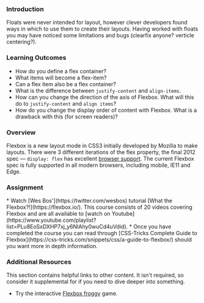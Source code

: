### Introduction
Floats were never intended for layout, however clever developers found ways in which to use them to create their layouts. Having worked with floats you may have noticed some limitations and bugs (clearfix anyone? verticle centering?).


### Learning Outcomes
* How do you define a flex container?
* What items will become a flex-item?
* Can a flex item also be a flex container?
* What is the difference between `justify-content` and `align-items`.
* How can you change the direction of the axis of Flexbox. What will this do to `justify-content` and `align items`?
* How do you change the display order of content with Flexbox. What is a drawback with this (for screen readers)?


### Overview
Flexbox is a new layout mode in CSS3 initially developed by Mozilla to make layouts. There were 3 different iterations of the flex property, the final 2012 spec — `display: flex` has excellent [browser support](https://caniuse.com/#search=flex).  The current Flexbox spec is fully supported in all modern browsers, including mobile, IE11 and Edge.




### Assignment
<div class="lesson-content__panel" markdown="1">
* Watch [Wes Bos'](https://twitter.com/wesbos) tutorial [What the Flexbox?!](https://flexbox.io/). This course consists of 20 videos covering Flexbox and are all available to [watch on Youtube](https://www.youtube.com/playlist?list=PLu8EoSxDXHP7xj_y6NIAhy0wuCd4uVdid). 
* Once you have completed the course you can read through [CSS-Tricks Complete Guide to Flexbox](https://css-tricks.com/snippets/css/a-guide-to-flexbox/) should you want more in depth information. 
</div>

### Additional Resources
This section contains helpful links to other content. It isn't required, so consider it supplemental for if you need to dive deeper into something.

* Try the interactive [Flexbox froggy](http://flexboxfroggy.com/) game.